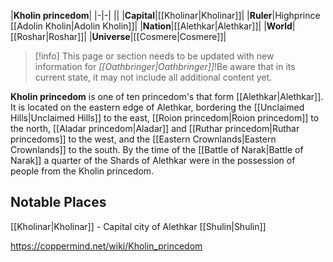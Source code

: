 |**Kholin princedom**|
|-|-|
||
|**Capital**|[[Kholinar\|Kholinar]]|
|**Ruler**|Highprince [[Adolin Kholin\|Adolin Kholin]]|
|**Nation**|[[Alethkar\|Alethkar]]|
|**World**|[[Roshar\|Roshar]]|
|**Universe**|[[Cosmere\|Cosmere]]|
> [!info] This page or section needs to be updated with new information for *[[Oathbringer\|Oathbringer]]*!Be aware that in its current state, it may not include all additional content yet.

**Kholin princedom** is one of ten princedom's that form [[Alethkar\|Alethkar]].
It is located on the eastern edge of Alethkar, bordering the [[Unclaimed Hills\|Unclaimed Hills]] to the east, [[Roion princedom\|Roion princedom]] to the north, [[Aladar princedom\|Aladar]] and [[Ruthar princedom\|Ruthar princedoms]] to the west, and the [[Eastern Crownlands\|Eastern Crownlands]] to the south.
By the time of the [[Battle of Narak\|Battle of Narak]] a quarter of the Shards of Alethkar were in the possession of people from the Kholin princedom.

## Notable Places
[[Kholinar\|Kholinar]] - Capital city of Alethkar
[[Shulin\|Shulin]]


https://coppermind.net/wiki/Kholin_princedom